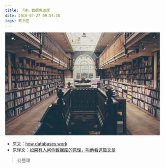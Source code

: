 ```yaml
---
title: 「转」数据库原理
date: 2018-07-27 09:54:38
tags: 转书签
---
```


![](/images/library.jpg)

* 原文：[how databases work](http://coding-geek.com/how-databases-work/)
* 原译文：[如果有人问你数据库的原理，叫他看这篇文章](http://blog.jobbole.com/100349/)

> 待整理

